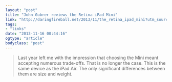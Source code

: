 ```yaml
---
layout: "post"
title: "John Gubrer reviews the Retina iPad Mini"
link: "http://daringfireball.net/2013/11/the_retina_ipad_mini?utm_source=loopinsight.com&utm_medium=referral&utm_campaign=Feed"
tags: 
- "links"
date: "2013-11-16 00:44:16"
ogtype: "article"
bodyclass: "post"
---
```


> Last year left me with the impression that choosing the Mini meant accepting numerous trade-offs. That is no longer the case. This is the same device as the iPad Air. The only significant differences between them are size and weight.